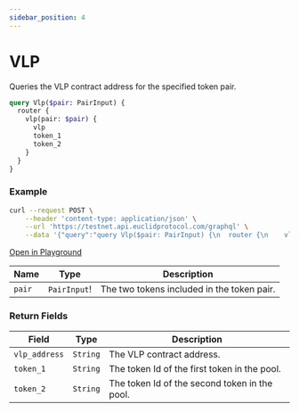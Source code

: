 ```yaml
---
sidebar_position: 4
---
```

# VLP 
Queries the VLP contract address for the specified token pair.

```graphql
query Vlp($pair: PairInput) {
  router {
    vlp(pair: $pair) {
      vlp
      token_1
      token_2
    }
  }
}
```

### Example

```bash
curl --request POST \
    --header 'content-type: application/json' \
    --url 'https://testnet.api.euclidprotocol.com/graphql' \
    --data '{"query":"query Vlp($pair: PairInput) {\n  router {\n    vlp(pair: $pair) {\n      vlp\n      token_1\n      token_2\n    }\n  }\n}","variables":{"pair":{"token_1":"euclid","token_2":"nibi"}}}'

```

[Open in Playground](https://testnet.api.euclidprotocol.com/?explorerURLState=N4IgJg9gxgrgtgUwHYBcQC4QEcYIE4CeABAGoA2ADgBQAkFAhgJZ7pEAKTeAkkhTCgEoiwADpIiRPBH75hYiRIBulKg2as6nIaPEKlleXqIoIAa2QB9AIyG9J80gsAmW0QC%2Bhj0jcgANCEV6PEZ6ACMyBABnDBAdCREQNTwE1jiFBPtLGwwiBIQYKDJGMATfVwyzSxcchKRGUMYEzzEfNyA)

| **Name** | **Type**     | **Description**                           |
|----------|--------------|-------------------------------------------|
| `pair`   | `PairInput`!  | The two tokens included in the token pair. |


### Return Fields

| **Field**                  | **Type**   | **Description**                                             |
|------------------------|--------|---------------------------------------------------------|
| `vlp_address`            | `String` | The VLP contract address.                       |
| `token_1`                | `String` | The token Id of the first token in the pool.            |
| `token_2`                | `String` | The token Id of the second token in the pool.            |
